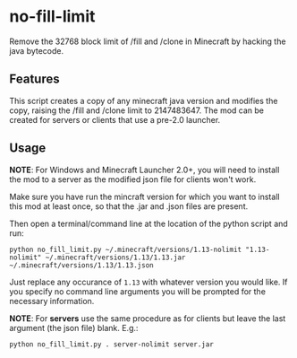# no-fill-limit
Remove the 32768 block limit of /fill and /clone in Minecraft by hacking the java bytecode.

## Features

This script creates a copy of any minecraft java version and modifies the copy, raising the /fill and /clone limit to 2147483647. The mod can be created for servers or clients that use a pre-2.0 launcher.

## Usage

**NOTE**: For Windows and Minecraft Launcher 2.0+, you will need to install the mod to a server as the modified json file for clients won't work.

Make sure you have run the mincraft version for which you want to install this mod at least once, so that the .jar and .json files are present.

Then open a terminal/command line at the location of the python script and run:

`python no_fill_limit.py ~/.minecraft/versions/1.13-nolimit "1.13-nolimit" ~/.minecraft/versions/1.13/1.13.jar ~/.minecraft/versions/1.13/1.13.json`

Just replace any occurance of `1.13` with whatever version you would like. If you specify no command line arguments you will be prompted for the necessary information.

**NOTE**: For **servers** use the same procedure as for clients but leave the last argument (the json file) blank. E.g.:

`python no_fill_limit.py . server-nolimit server.jar`



